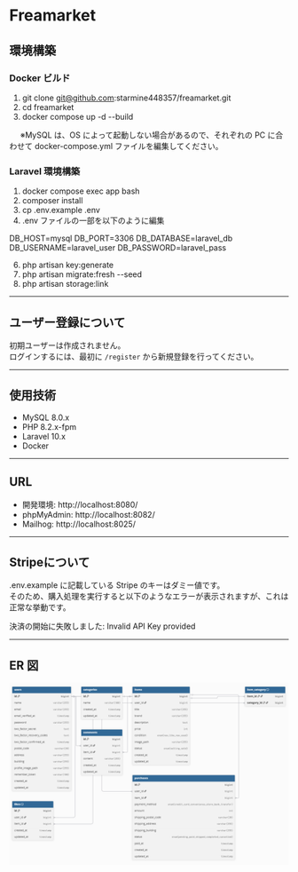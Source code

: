 # Freamarket

## 環境構築

### Docker ビルド

1. git clone git@github.com:starmine448357/freamarket.git
1. cd freamarket
1. docker compose up -d --build

&nbsp;&nbsp;&nbsp;&nbsp;&nbsp;※MySQL は、OS によって起動しない場合があるので、それぞれの PC に合わせて docker-compose.yml ファイルを編集してください。

### Laravel 環境構築

1. docker compose exec app bash
1. composer install
1. cp .env.example .env
1. .env ファイルの一部を以下のように編集

DB_HOST=mysql
DB_PORT=3306
DB_DATABASE=laravel_db
DB_USERNAME=laravel_user
DB_PASSWORD=laravel_pass

6. php artisan key:generate  
7. php artisan migrate:fresh --seed  
8. php artisan storage:link  

---

## ユーザー登録について

初期ユーザーは作成されません。  
ログインするには、最初に `/register` から新規登録を行ってください。

---

## 使用技術

- MySQL 8.0.x  
- PHP 8.2.x-fpm  
- Laravel 10.x  
- Docker  

---

## URL

- 開発環境: http://localhost:8080/  
- phpMyAdmin: http://localhost:8082/  
- Mailhog: http://localhost:8025/  

---

## Stripeについて

.env.example に記載している Stripe のキーはダミー値です。  
そのため、購入処理を実行すると以下のようなエラーが表示されますが、これは正常な挙動です。

決済の開始に失敗しました: Invalid API Key provided

---

## ER 図

![ER図](src/public/images/ER.png)
